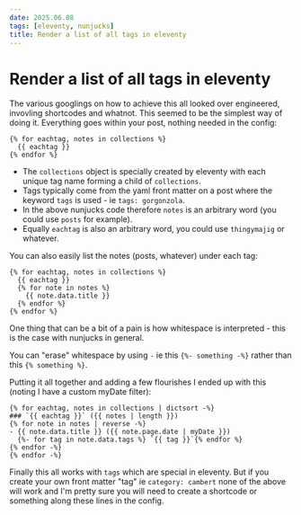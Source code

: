 ```yaml
---
date: 2025.06.08
tags: [eleventy, nunjucks]
title: Render a list of all tags in eleventy 
---
```

# Render a list of all tags in eleventy

The various googlings on how to achieve this all looked over engineered, invovling shortcodes and whatnot. This seemed to be the simplest way of doing it. Everything goes within your post, nothing needed in the config:

```nunjucks
{% for eachtag, notes in collections %}
  {{ eachtag }}
{% endfor %}
```

- The `collections` object is specially created by eleventy with each unique tag name forming a child of `collections`.
- Tags typically come from the yaml front matter on a post where the keyword `tags` is used - ie `tags: gorgonzola`.
- In the above nunjucks code therefore `notes` is an arbitrary word (you could use `posts` for example).
- Equally `eachtag` is also an arbitrary word, you could use `thingymajig` or whatever.


You can also easily list the notes (posts, whatever) under each tag:

```nunjucks
{% for eachtag, notes in collections %}
  {{ eachtag }}
  {% for note in notes %}
    {{ note.data.title }}
  {% endfor %}
{% endfor %}
```

One thing that can be a bit of a pain is how whitespace is interpreted - this is the case with nunjucks in general.

You can "erase" whitespace by using `-` ie this `{%- something -%}` rather than this `{% something %}`.

Putting it all together and adding a few flourishes I ended up with this (noting I have a custom myDate filter):

```nunjucks
{% for eachtag, notes in collections | dictsort -%}
### `{{ eachtag }}` ({{ notes | length }})
{% for note in notes | reverse -%}
- {{ note.data.title }} ({{ note.page.date | myDate }})
  {%- for tag in note.data.tags %} `{{ tag }}`{% endfor %}
{% endfor -%}
{% endfor -%}
```
Finally this all works with `tags` which are special in eleventy. But if you create your own front matter "tag" ie `category: cambert` none of the above will work and I'm pretty sure you will need to create a shortcode or something along these lines in the config.
